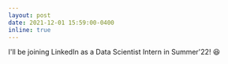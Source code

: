 ```yaml
---
layout: post
date: 2021-12-01 15:59:00-0400
inline: true
---
```


I'll be joining LinkedIn as a Data Scientist Intern in Summer'22! :laughing:
